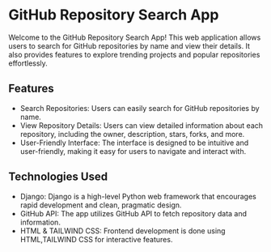 # GitHub Repository Search App

Welcome to the GitHub Repository Search App! This web application allows users to search for GitHub repositories by name and view their details. It also provides features to explore trending projects and popular repositories effortlessly.

## Features

- Search Repositories: Users can easily search for GitHub repositories by name.
- View Repository Details: Users can view detailed information about each repository, including the owner, description, stars, forks, and more.
- User-Friendly Interface: The interface is designed to be intuitive and user-friendly, making it easy for users to navigate and interact with.

## Technologies Used

- Django: Django is a high-level Python web framework that encourages rapid development and clean, pragmatic design.
- GitHub API: The app utilizes GitHub API to fetch repository data and information.
- HTML & TAILWIND CSS: Frontend development is done using HTML,TAILWIND CSS for interactive features.
